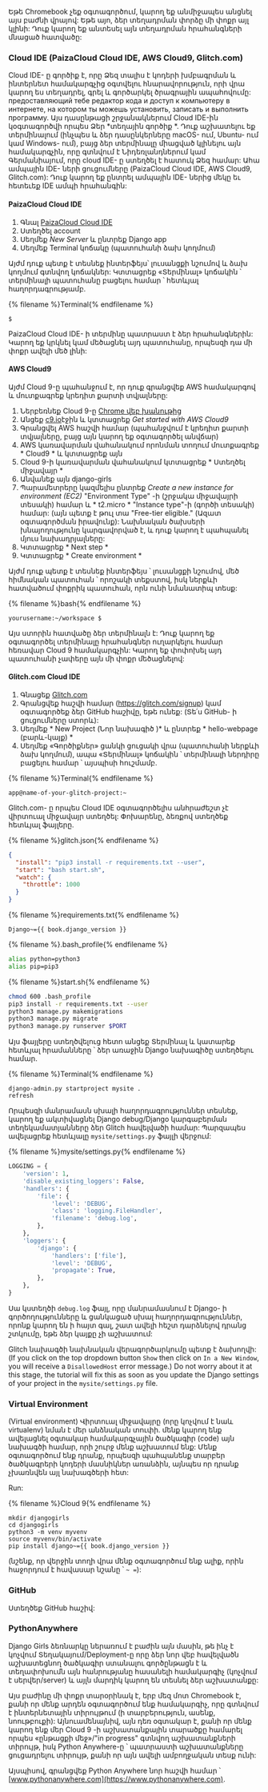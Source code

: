 Եթե ​​Chromebook չեք օգտագործում, կարող եք անմիջապես անցնել այս բաժնի վրայով: Եթե ​​այո, ձեր տեղադրման փորձը մի փոքր այլ կլինի: Դուք կարող եք անտեսել այն տեղադրման հրահանգների մնացած հատվածը:

### Cloud IDE (PaizaCloud Cloud IDE, AWS Cloud9, Glitch.com)

Cloud IDE- ը գործիք է, որը Ձեզ տալիս է կոդերի խմբագրման և ինտերնետ համակարգչից օգտվելու հնարավորություն, որի վրա կարող ես տեղադրել, գրել և գործարկել ծրագրային ապահովումը: предоставляющий тебе редактор кода и доступ к компьютеру в интернете, на котором ты можешь установить, записать и выполнить программу. Այս դասընթացի շրջանակներում Cloud IDE-ին կօգտագործվի որպես Ձեր *տեղային գործիք *. Դուք աշխատելու եք տերմինալում (ինչպես և ձեր դասընկերները macOS- ում, Ubuntu- ում կամ Windows- ում), բայց ձեր տերմինալը միացված կլինելու այն համակարգչին, որը գտնվում է Նիդեռլանդներում կամ Գերմանիայում, որը cloud IDE- ը ստեղծել է հատուկ Ձեզ համար: Ահա ամպային IDE- ների ցուցումները (PaizaCloud Cloud IDE, AWS Cloud9, Glitch.com): Դուք կարող եք ընտրել ամպային IDE- ներից մեկը եւ հետեւեք IDE ամպի հրահանգին:

#### PaizaCloud Cloud IDE 

1. Գնալ [PaizaCloud Cloud IDE](https://paiza.cloud/)
2. Ստեղծել account
3. Սեղմեք *New Server* և ընտրեք Django app
4. Սեղմեք Terminal կոճակը (պատուհանի ձախ կողմում)

Այժմ դուք պետք է տեսնեք ինտերֆեյս՝ լուսանցքի նշումով և ձախ կողմում գտնվող կոճակներ: Կտտացրեք «Տերմինալ» կոճակին ՝ տերմինալի պատուհանը բացելու համար ՝ հետևյալ հաղորդագրությամբ.

{% filename %}Terminal{% endfilename %}

    $
    

PaizaCloud Cloud IDE- ի տերմինը պատրաստ է ձեր հրահանգներին: Կարող եք կրկնել կամ մեծացնել այդ պատուհանը, որպեսզի դա մի փոքր ավելի մեծ լինի:

#### AWS Cloud9 

Այժմ Cloud 9-ը պահանջում է, որ դուք գրանցվեք AWS համակարգով և մուտքագրեք կրեդիտ քարտի տվյալները:

1. Ներբեռնեք Cloud 9-ը [ Chrome վեբ խանութից ](https://chrome.google.com/webstore/detail/cloud9/nbdmccoknlfggadpfkmcpnamfnbkmkcp)
2. Անցեք [c9.io](https://c9.io)էջին և կտտացրեք *Get started with AWS Cloud9*
3. Գրանցվել AWS հաշվի համար (պահանջվում է կրեդիտ քարտի տվյալները, բայց այն կարող եք օգտագործել անվճար)
4. AWS կառավարման վահանակում որոնման տողում մուտքագրեք * Cloud9 * և կտտացրեք այն
5. Cloud 9-ի կառավարման վահանակում կտտացրեք * Ստեղծել միջավայր *
6. Անվանեք այն django-girls
7. Պարամետրերը կազմելիս ընտրեք *Create a new instance for environment (EC2)* "Environment Type" -ի (շրջակա միջավայրի տեսակի) համար և * t2.micro * "Instance type"-ի (գործի տեսակի) համար: (այն պետք է թուլ տա "Free-tier eligible." (Ազատ օգտագործման իրավունք): Նախնական ծախսերի խնայողությունը կարգավորված է, և դուք կարող է պահպանել մյուս նախադրյալները:
8. Կտտացրեք * Next step *
9. Կտտացրեք * Create environment *

Այժմ դուք պետք է տեսնեք ինտերֆեյս ՝ լուսանցքի նշումով, մեծ հիմնական պատուհան ՝ որոշակի տեքստով, իսկ ներքևի հատվածում փոքրիկ պատուհան, որն ունի նմանատիպ տեսք:

{% filename %}bash{% endfilename %}

    yourusername:~/workspace $
    
    

Այս ստորին հատվածը ձեր տերմինալն է: Դուք կարող եք օգտագործել տերմինալը հրահանգներ ուղարկելու համար հեռավար Cloud 9 համակարգչին: Կարող եք փոփոխել այդ պատուհանի չափերը այն մի փոքր մեծացնելով:

#### Glitch.com Cloud IDE

1. Գնացեք [ Glitch.com ](https://glitch.com/)
2. Գրանցվեք հաշվի համար (https://glitch.com/signup) կամ օգտագործեք ձեր GitHub հաշիվը, եթե ունեք: (Տե՛ս GitHub- ի ցուցումները ստորև):
3. Սեղմեք * New Project (Նոր նախագիծ )* և ընտրեք * hello-webpage (բարև-կայք) *
4. Սեղմեք «Գործիքներ» ցանկի ցուցակի վրա (պատուհանի ներքևի ձախ կողմում), ապա «Տերմինալ» կոճակին ՝ տերմինալի ներդիրը բացելու համար ՝ այսպիսի հուշմամբ.

{% filename %}Terminal{% endfilename %}

    app@name-of-your-glitch-project:~
    

Glitch.com- ը որպես Cloud IDE օգտագործելիս անհրաժեշտ չէ վիրտուալ միջավայր ստեղծել: Փոխարենը, ձեռքով ստեղծեք հետևյալ ֆայլերը.

{% filename %}glitch.json{% endfilename %}

```json
{
  "install": "pip3 install -r requirements.txt --user",
  "start": "bash start.sh",
  "watch": {
    "throttle": 1000
  }
}
```

{% filename %}requirements.txt{% endfilename %}

    Django~={{ book.django_version }}
    

{% filename %}.bash_profile{% endfilename %}

```bash
alias python=python3
alias pip=pip3
```

{% filename %}start.sh{% endfilename %}

```bash
chmod 600 .bash_profile
pip3 install -r requirements.txt --user
python3 manage.py makemigrations
python3 manage.py migrate
python3 manage.py runserver $PORT
```

Այս ֆայլերը ստեղծվելուց հետո անցեք Տերմինալ և կատարեք հետևյալ հրամանները ՝ ձեր առաջին Django նախագիծը ստեղծելու համար.

{% filename %}Terminal{% endfilename %}

    django-admin.py startproject mysite .
    refresh
    

Որպեսզի մանրամասն սխալի հաղորդագրություններ տեսնեք, կարող եք ակտիվացնել Django debug/Django կարգաբերման տեղեկամատյանները ձեր Glitch հավելվածի համար: Պարզապես ավելացրեք հետևյալը `mysite/settings.py` ֆայլի վերջում:

{% filename %}mysite/settings.py{% endfilename %}

```python
LOGGING = {
    'version': 1,
    'disable_existing_loggers': False,
    'handlers': {
        'file': {
            'level': 'DEBUG',
            'class': 'logging.FileHandler',
            'filename': 'debug.log',
        },
    },
    'loggers': {
        'django': {
            'handlers': ['file'],
            'level': 'DEBUG',
            'propagate': True,
        },
    },
}
```

Սա կստեղծի ` debug.log ` ֆայլ, որը մանրամասնում է Django- ի գործողությունները և ցանկացած սխալ հաղորդագրություններ, որոնք կարող են ի հայտ գալ, շատ ավելի հեշտ դարձնելով դրանց շտկումը, եթե ձեր կայքը չի աշխատում:

Glitch նախագծի նախնական վերագործարկումը պետք է ձախողվի: (If you click on the top dropdown button `Show` then click on `In a New Window`, you will receive a `DisallowedHost` error message.) Do not worry about it at this stage, the tutorial will fix this as soon as you update the Django settings of your project in the `mysite/settings.py` file.

### Virtual Environment

(Virtual environment) Վիրտուալ միջավայրը (որը կոչվում է նաև virtualenv) նման է մեր անձնական տուփի. մենք կարող ենք ավելացնել օգտակար համակարգչային ծածկագիր (code) այն նախագծի համար, որի շուրջ մենք աշխատում ենք: Մենք օգտագործում ենք դրանք, որպեսզի պահպանենք տարբեր ծածկագրերի կոդերի մասնիկներ առանձին, այնպես որ դրանք չխառնվեն այլ նախագծերի հետ:

Run:

{% filename %}Cloud 9{% endfilename %}

    mkdir djangogirls
    cd djangogirls
    python3 -m venv myvenv
    source myvenv/bin/activate
    pip install django~={{ book.django_version }}
    

(նշենք, որ վերջին տողի վրա մենք օգտագործում ենք ալիք, որին հաջորդում է հավասար նշանը ՝ ` ~ = `):

### GitHub

Ստեղծեք GitHub հաշիվ:

### PythonAnywhere 

Django Girls ձեռնարկը ներառում է բաժին այն մասին, թե ինչ է կոչվում Տեղակայում/Deployment-ը որը ձեր նոր վեբ հավելվածն աշխատեցնող ծածկագիր ստանալու գործընթացն է և տեղափոխումն այն հանրությանը հասանելի համակարգիչ (կոչվում է սերվեր/server) և այլն մարդիկ կարող են տեսնել ձեր աշխատանքը:

Այս բաժինը մի փոքր տարօրինակ է, երբ մեզ մոտ Chromebook է, քանի որ մենք արդեն օգտագործում ենք համակարգիչ, որը գտնվում է ինտերնետային տիրույթում (ի տարբերություն, ասենք, նոութբուքի): Այնուամենայնիվ, այն դեռ օգտակար է, քանի որ մենք կարող ենք մեր Cloud 9 -ի աշխատանքային տարածքը համարել որպես «ընթացքի մեջ»/"in progress" գտնվող աշխատանքների տիրույթ, իսկ Python Anywhere-ը ՝ պատրաստի աշխատանքները ցուցադրելու տիրույթ, քանի որ այն ավելի ամբողջական տեսք ունի:

Այսպիսով, գրանցվեք Python Anywhere նոր հաշվի համար ՝ [www.pythonanywhere.com](https://www.pythonanywhere.com).